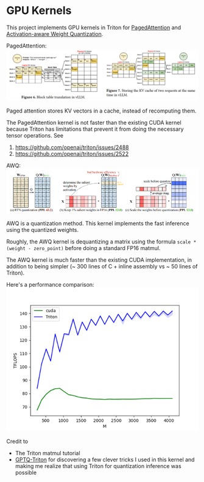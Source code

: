 # GPU Kernels
This project implements GPU kernels in Triton for [PagedAttention](https://arxiv.org/abs/2309.06180) and [Activation-aware Weight Quantization](https://arxiv.org/abs/2306.00978).

PagedAttention:
![Paged Attention](./assets/PagedAttention.png)

Paged attention stores KV vectors in a cache, instead of recomputing them.

The PagedAttention kernel is not faster than the existing CUDA kernel because Triton has limitations that prevent it from doing the necessary tensor operations. See
1. https://github.com/openai/triton/issues/2488
2. https://github.com/openai/triton/issues/2522

AWQ:
![AWQ](./assets/awq.png)

AWQ is a quantization method. This kernel implements the fast inference using the quantized weights.

Roughly, the AWQ kernel is dequantizing a matrix using the formula `scale * (weight - zero_point)` before doing a standard FP16 matmul.

The AWQ kernel is much faster than the existing CUDA implementation, in addition to being simpler (~ 300 lines of C + inline assembly vs ~ 50 lines of Triton).

Here's a performance comparison:
![Performance Graph](./awq/matmul-performance.png)

Credit to 
- The Triton matmul tutorial
- [GPTQ-Triton](https://github.com/fpgaminer/GPTQ-triton) for discovering a few clever tricks I used in this kernel and making me realize that using Triton for quantization inference was possible